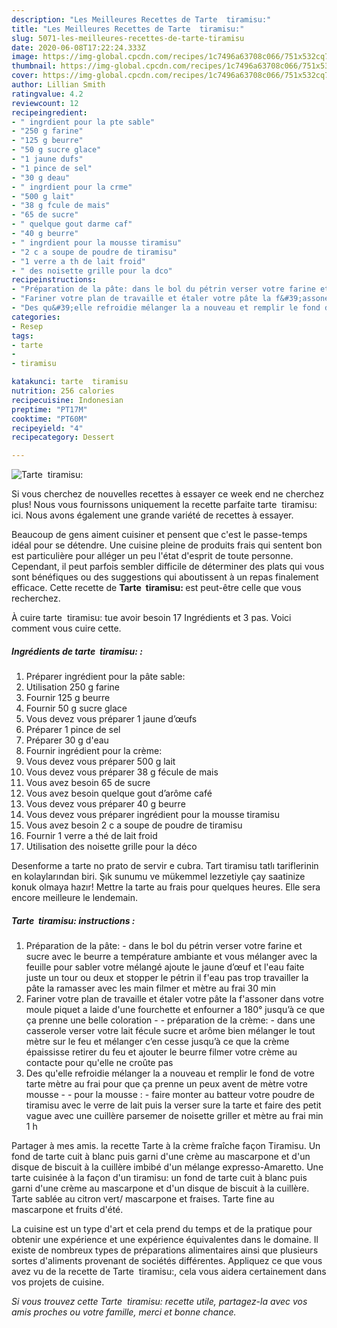```yaml
---
description: "Les Meilleures Recettes de Tarte  tiramisu:"
title: "Les Meilleures Recettes de Tarte  tiramisu:"
slug: 5071-les-meilleures-recettes-de-tarte-tiramisu
date: 2020-06-08T17:22:24.333Z
image: https://img-global.cpcdn.com/recipes/1c7496a63708c066/751x532cq70/tarte-tiramisu-photo-principale-de-la-recette.jpg
thumbnail: https://img-global.cpcdn.com/recipes/1c7496a63708c066/751x532cq70/tarte-tiramisu-photo-principale-de-la-recette.jpg
cover: https://img-global.cpcdn.com/recipes/1c7496a63708c066/751x532cq70/tarte-tiramisu-photo-principale-de-la-recette.jpg
author: Lillian Smith
ratingvalue: 4.2
reviewcount: 12
recipeingredient:
- " ingrdient pour la pte sable"
- "250 g farine"
- "125 g beurre"
- "50 g sucre glace"
- "1 jaune dufs"
- "1 pince de sel"
- "30 g deau"
- " ingrdient pour la crme"
- "500 g lait"
- "38 g fcule de mais"
- "65 de sucre"
- " quelque gout darme caf"
- "40 g beurre"
- " ingrdient pour la mousse tiramisu"
- "2 c a soupe de poudre de tiramisu"
- "1 verre a th de lait froid"
- " des noisette grille pour la dco"
recipeinstructions:
- "Préparation de la pâte: dans le bol du pétrin verser votre farine et sucre avec le beurre a température ambiante et vous mélanger avec la feuille pour sabler votre mélangé ajoute le jaune d’œuf et l&#39;eau faite juste un tour ou deux et stopper le pétrin il f&#39;eau pas trop travailler la pâte la ramasser avec les main filmer et mètre au frai 30 min"
- "Fariner votre plan de travaille et étaler votre pâte la f&#39;assoner dans votre moule piquet a laide d&#39;une fourchette et enfourner a 180° jusqu’à ce que ça prenne une belle coloration  préparation de la crème: dans une casserole verser votre lait fécule sucre et arôme bien mélanger le tout mètre sur le feu et mélanger c’en cesse jusqu’à ce que la crème épaississe retirer du feu et ajouter le beurre filmer votre crème au contacte pour qu&#39;elle ne croûte pas"
- "Des qu&#39;elle refroidie mélanger la a nouveau et remplir le fond de votre tarte mètre au frai pour que ça prenne un peux avent de mètre votre mousse  pour la mousse : faire monter au batteur votre poudre de tiramisu avec le verre de lait puis la verser sure la tarte et faire des petit vague avec une cuillère parsemer de noisette griller et mètre au frai min 1 h"
categories:
- Resep
tags:
- tarte
- 
- tiramisu

katakunci: tarte  tiramisu 
nutrition: 256 calories
recipecuisine: Indonesian
preptime: "PT17M"
cooktime: "PT60M"
recipeyield: "4"
recipecategory: Dessert

---
```



![Tarte  tiramisu:](https://img-global.cpcdn.com/recipes/1c7496a63708c066/751x532cq70/tarte-tiramisu-photo-principale-de-la-recette.jpg)

Si vous cherchez de nouvelles recettes à essayer ce week end ne cherchez plus! Nous vous fournissons uniquement la recette parfaite tarte  tiramisu: ici. Nous avons également une grande variété de recettes à essayer.

Beaucoup de gens aiment cuisiner et pensent que c'est le passe-temps idéal pour se détendre. Une cuisine pleine de produits frais qui sentent bon est particulière pour alléger un peu l'état d'esprit de toute personne. Cependant, il peut parfois sembler difficile de déterminer des plats qui vous sont bénéfiques ou des suggestions qui aboutissent à un repas finalement efficace. Cette recette de <strong> Tarte  tiramisu: </strong> est peut-être celle que vous recherchez.

<!--inarticleads1-->

À cuire tarte  tiramisu: tue avoir besoin 17 Ingrédients et 3 pas. Voici comment vous cuire cette.

##### Ingrédients de tarte  tiramisu: :

1. Préparer  ingrédient pour la pâte sable:
1. Utilisation 250 g farine
1. Fournir 125 g beurre
1. Fournir 50 g sucre glace
1. Vous devez vous préparer 1 jaune d’œufs
1. Préparer 1 pince de sel
1. Préparer 30 g d&#39;eau
1. Fournir  ingrédient pour la crème:
1. Vous devez vous préparer 500 g lait
1. Vous devez vous préparer 38 g fécule de mais
1. Vous avez besoin 65 de sucre
1. Vous avez besoin  quelque gout d’arôme café
1. Vous devez vous préparer 40 g beurre
1. Vous devez vous préparer  ingrédient pour la mousse tiramisu
1. Vous avez besoin 2 c a soupe de poudre de tiramisu
1. Fournir 1 verre a thé de lait froid
1. Utilisation  des noisette grille pour la déco


Desenforme a tarte no prato de servir e cubra. Tart tiramisu tatlı tariflerinin en kolaylarından biri. Şık sunumu ve mükemmel lezzetiyle çay saatinize konuk olmaya hazır! Mettre la tarte au frais pour quelques heures. Elle sera encore meilleure le lendemain. 

<!--inarticleads2-->

##### Tarte  tiramisu: instructions :

1. Préparation de la pâte: - dans le bol du pétrin verser votre farine et sucre avec le beurre a température ambiante et vous mélanger avec la feuille pour sabler votre mélangé ajoute le jaune d’œuf et l&#39;eau faite juste un tour ou deux et stopper le pétrin il f&#39;eau pas trop travailler la pâte la ramasser avec les main filmer et mètre au frai 30 min
1. Fariner votre plan de travaille et étaler votre pâte la f&#39;assoner dans votre moule piquet a laide d&#39;une fourchette et enfourner a 180° jusqu’à ce que ça prenne une belle coloration -  - préparation de la crème: - dans une casserole verser votre lait fécule sucre et arôme bien mélanger le tout mètre sur le feu et mélanger c’en cesse jusqu’à ce que la crème épaississe retirer du feu et ajouter le beurre filmer votre crème au contacte pour qu&#39;elle ne croûte pas
1. Des qu&#39;elle refroidie mélanger la a nouveau et remplir le fond de votre tarte mètre au frai pour que ça prenne un peux avent de mètre votre mousse -  - pour la mousse : - faire monter au batteur votre poudre de tiramisu avec le verre de lait puis la verser sure la tarte et faire des petit vague avec une cuillère parsemer de noisette griller et mètre au frai min 1 h


Partager à mes amis. la recette Tarte à la crème fraîche façon Tiramisu. Un fond de tarte cuit à blanc puis garni d&#39;une crème au mascarpone et d&#39;un disque de biscuit à la cuillère imbibé d&#39;un mélange expresso-Amaretto. Une tarte cuisinée à la façon d&#39;un tiramisu: un fond de tarte cuit à blanc puis garni d&#39;une crème au mascarpone et d&#39;un disque de biscuit à la cuillère. Tarte sablée au citron vert/ mascarpone et fraises. Tarte fine au mascarpone et fruits d&#39;été. 

<!--inarticleads1-->

<p>
La cuisine est un type d'art et cela prend du temps et de la pratique pour obtenir une expérience et une expérience équivalentes dans le domaine. Il existe de nombreux types de préparations alimentaires ainsi que plusieurs sortes d'aliments provenant de sociétés différentes. Appliquez ce que vous avez vu de la recette de Tarte  tiramisu:, cela vous aidera certainement dans vos projets de cuisine.
</p>

<p>
<i>Si vous trouvez cette Tarte  tiramisu: recette utile, partagez-la avec vos amis proches ou votre famille, merci et bonne chance.</i>
</p>
